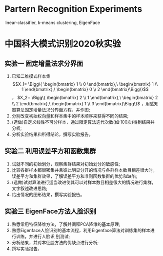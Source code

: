 # Partern Recognition Experiments
linear-classifier, k-means clustering, EigenFace
# 中国科大模式识别2020秋实验
## 实验一 固定增量法求分界面
1. 已知二维模式样本集$$X_1= 
\Bigg\{ \begin{bmatrix} 1  \\ 0 \end{bmatrix},\ 
        \begin{bmatrix} 1  \\ 1 \end{bmatrix},\ 
        \begin{bmatrix} 0  \\ 2 \end{bmatrix}\Bigg\}$$，
$X_2= \Bigg\{ \begin{bmatrix} 2  \\ 1 \end{bmatrix},\ 
              \begin{bmatrix} 2  \\ 2 \end{bmatrix},\ 
               \begin{bmatrix} 1  \\ 3 \end{bmatrix}\Bigg\}$ ，用感知器算法固定增量法求分界面方程，并作图;
2. 分别改变初始权向量和样本集中的样本顺序来获得不同的结果;
3. (选做)自定义线性不可分样本，通过限定算法迭代次数(如:100次)得到结果并分析;
4. 分析实验结果和所得结论，撰写实验报告。
## 实验二 利用误差平方和函数集群
1. 试就不同的初始划分，观察集群结果对初始划分的敏感性;
2. 比较各群样本都很密集并且彼此明显分开的情况与各群样本数目相差很大时，误差平方和集群效果，了解误差平方和准则函数集群的优势和缺陷;
3. (选做)试对算法进行适当改进使其可以对样本数目相差很大的情况进行集群，文字叙述改进思路;
4. 给出情况的图形结果，撰写实验报告。
## 实验三 EigenFace方法人脸识别
1. 熟悉常用特征降维方法，了解并阐释PCA降维的基本原理;
2. 熟悉Eigenface人脸识别的基本流程，利用Eigenface算法对训练集的样本进行训练，并进行人脸识 别测试;
3. 分析结果，并对本征脸方法的优缺点进行分析;
4. 撰写实验报告。
